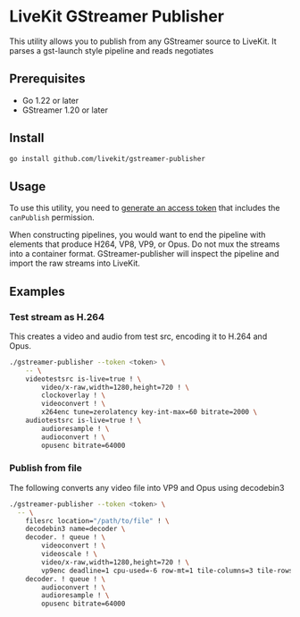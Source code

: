 # LiveKit GStreamer Publisher

This utility allows you to publish from any GStreamer source to LiveKit.
It parses a gst-launch style pipeline and reads negotiates 

## Prerequisites

- Go 1.22 or later
- GStreamer 1.20 or later

## Install

```bash
go install github.com/livekit/gstreamer-publisher
```

## Usage

To use this utility, you need to [generate an access token](https://docs.livekit.io/home/get-started/authentication/) that includes
the `canPublish` permission.

When constructing pipelines, you would want to end the pipeline with elements that produce H264, VP8, VP9, or Opus.
Do not mux the streams into a container format. GStreamer-publisher will inspect the pipeline and import the raw
streams into LiveKit.

## Examples

### Test stream as H.264

This creates a video and audio from test src, encoding it to H.264 and Opus.

```bash
./gstreamer-publisher --token <token> \
    -- \
    videotestsrc is-live=true ! \
        video/x-raw,width=1280,height=720 ! \
        clockoverlay ! \
        videoconvert ! \
        x264enc tune=zerolatency key-int-max=60 bitrate=2000 \
    audiotestsrc is-live=true ! \
        audioresample ! \
        audioconvert ! \
        opusenc bitrate=64000
```

### Publish from file

The following converts any video file into VP9 and Opus using decodebin3

```bash
./gstreamer-publisher --token <token> \
  -- \
    filesrc location="/path/to/file" ! \
    decodebin3 name=decoder \
    decoder. ! queue ! \
        videoconvert ! \
        videoscale ! \
        video/x-raw,width=1280,height=720 ! \
        vp9enc deadline=1 cpu-used=-6 row-mt=1 tile-columns=3 tile-rows=1 target-bitrate=2000000 keyframe-max-dist=60 \
    decoder. ! queue ! \
        audioconvert ! \
        audioresample ! \
        opusenc bitrate=64000
```

